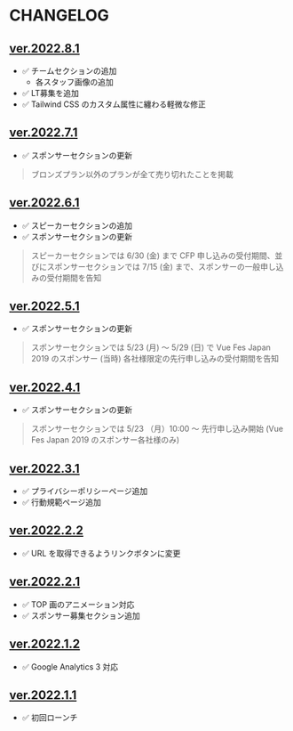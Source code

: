 # CHANGELOG

## [ver.2022.8.1](https://github.com/vuejs-jp/vuefes-2022/tree/ver.2022.8.1)

- ✅ チームセクションの追加
   - 各スタッフ画像の追加
- ✅ LT募集を追加 
- ✅ Tailwind CSS のカスタム属性に纏わる軽微な修正

## [ver.2022.7.1](https://github.com/vuejs-jp/vuefes-2022/tree/ver.2022.7.1)

- ✅ スポンサーセクションの更新

> ブロンズプラン以外のプランが全て売り切れたことを掲載

## [ver.2022.6.1](https://github.com/vuejs-jp/vuefes-2022/tree/ver.2022.6.1)

- ✅ スピーカーセクションの追加
- ✅ スポンサーセクションの更新

> スピーカーセクションでは 6/30 (金) まで CFP 申し込みの受付期間、並びにスポンサーセクションでは 7/15 (金) まで、スポンサーの一般申し込みの受付期間を告知

## [ver.2022.5.1](https://github.com/vuejs-jp/vuefes-2022/tree/ver.2022.5.1)

- ✅ スポンサーセクションの更新

> スポンサーセクションでは 5/23 (月) ～ 5/29 (日) で Vue Fes Japan 2019 のスポンサー (当時) 各社様限定の先行申し込みの受付期間を告知

## [ver.2022.4.1](https://github.com/vuejs-jp/vuefes-2022/tree/ver.2022.4.1)

- ✅ スポンサーセクションの更新

> スポンサーセクションでは 5/23 （月）10:00 ～ 先行申し込み開始 (Vue Fes Japan 2019 のスポンサー各社様のみ)

## [ver.2022.3.1](https://github.com/vuejs-jp/vuefes-2022/tree/ver.2022.3.1)

- ✅ プライバシーポリシーページ追加
- ✅ 行動規範ページ追加

## [ver.2022.2.2](https://github.com/vuejs-jp/vuefes-2022/tree/ver.2022.2.2)

- ✅ URL を取得できるようリンクボタンに変更

## [ver.2022.2.1](https://github.com/vuejs-jp/vuefes-2022/tree/ver.2022.2.1)

- ✅ TOP 画のアニメーション対応
- ✅ スポンサー募集セクション追加

## [ver.2022.1.2](https://github.com/vuejs-jp/vuefes-2022/tree/ver.2022.1.2)

- ✅ Google Analytics 3 対応

## [ver.2022.1.1](https://github.com/vuejs-jp/vuefes-2022/tree/ver.2022.1.1)

- ✅ 初回ローンチ

